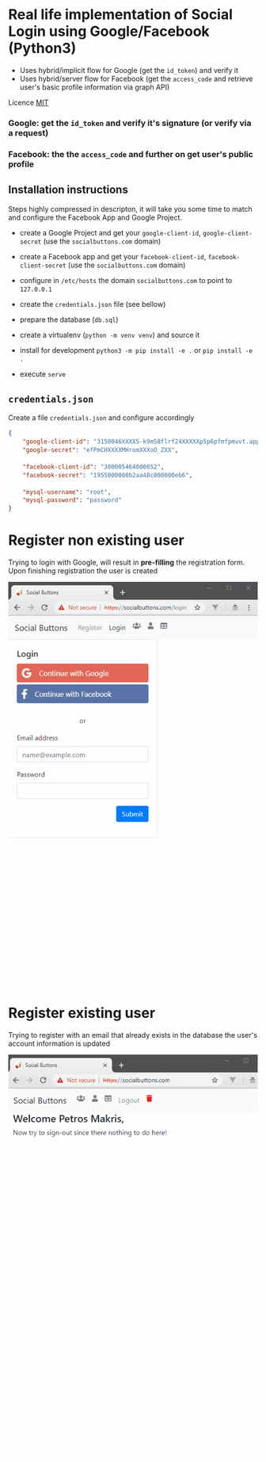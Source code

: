 # Real life implementation of Social Login using Google/Facebook (Python3)

- Uses hybrid/implicit flow for Google (get the `id_token`) and verify it
- Uses hybrid/server flow for Facebook (get the `access_code` and retrieve
user's basic profile information via graph API)

Licence [MIT](https://opensource.org/licenses/MIT)

### Google: get the `id_token` and verify it's signature (or verify via a request)
### Facebook: the the `access_code` and further on get user's public profile

## Installation instructions

Steps highly compressed in descripton, it will take you some time to match and configure
the Facebook App and Google Project.

- create a Google Project and get your `google-client-id`, `google-client-secret`
(use the `socialbuttons.com` domain)
- create a Facebook app and get your `facebook-client-id`, `facebook-client-secret`
(use the `socialbuttons.com` domain)

- configure in `/etc/hosts` the domain `socialbuttons.com` to point to `127.0.0.1`
- create the `credentials.json` file (see bellow)
- prepare the database (`db.sql`)
- create a virtualenv (`python -m venv venv`) and source it
- install for development `python3 -m pip install -e .` or `pip install -e .`
- execute `serve`


## `credentials.json`

Create a file `credentials.json` and configure accordingly

```json
{
    "google-client-id": "3150046XXXX5-k9m58flrf24XXXXXp5p6pfmfpmvvt.apps.googleusercontent.com",
    "google-secret": "efPmCHXXXXMHromXXXoO_ZXX",

    "facebook-client-id": "300005464000852",
    "facebook-secret": "1955000000b2aa48c000000eb6",

    "mysql-username": "root",
    "mysql-password": "password"
}

```

# Register non existing user


Trying to login with Google, will result in **pre-filling** the registration form.
Upon finishing registration the user is created

![](google.gif)

# Register existing user

Trying to register with an email that already exists in the database the user's account information is updated

![](facebook.gif)
